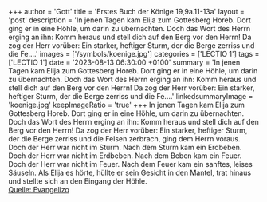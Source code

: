 +++
author = 'Gott'
title = 'Erstes Buch der Könige 19,9a.11-13a'
layout = 'post'
description = 'In jenen Tagen kam Elija zum Gottesberg Horeb. Dort ging er in eine Höhle, um darin zu übernachten. Doch das Wort des Herrn erging an ihn: Komm heraus und stell dich auf den Berg vor den Herrn! Da zog der Herr vorüber: Ein starker, heftiger Sturm, der die Berge zerriss und die Fe....'
images = ['/symbols/koenige.jpg']
categories = ['LECTIO 1']
tags = ['LECTIO 1']
date = '2023-08-13 06:30:00 +0100'
summary = 'In jenen Tagen kam Elija zum Gottesberg Horeb. Dort ging er in eine Höhle, um darin zu übernachten. Doch das Wort des Herrn erging an ihn: Komm heraus und stell dich auf den Berg vor den Herrn! Da zog der Herr vorüber: Ein starker, heftiger Sturm, der die Berge zerriss und die Fe....'
linkedsummaryImage = 'koenige.jpg'
keepImageRatio = 'true'
+++
In jenen Tagen kam Elija zum Gottesberg Horeb. Dort ging er in eine Höhle, um darin zu übernachten. Doch das Wort des Herrn erging an ihn:
Komm heraus und stell dich auf den Berg vor den Herrn! Da zog der Herr vorüber: Ein starker, heftiger Sturm, der die Berge zerriss und die Felsen zerbrach, ging dem Herrn voraus.<!--more--> Doch der Herr war nicht im Sturm. Nach dem Sturm kam ein Erdbeben. Doch der Herr war nicht im Erdbeben.
Nach dem Beben kam ein Feuer. Doch der Herr war nicht im Feuer. Nach dem Feuer kam ein sanftes, leises Säuseln.
Als Elija es hörte, hüllte er sein Gesicht in den Mantel, trat hinaus und stellte sich an den Eingang der Höhle.<br> [Quelle: Evangelizo](https://evangeliumtagfuertag.org/DE/gospel)